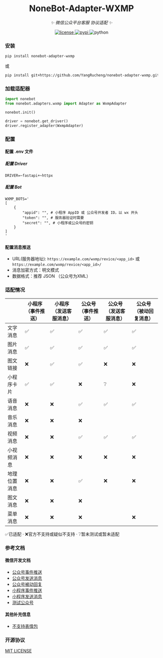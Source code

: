 <div align="center">

# NoneBot-Adapter-WXMP

_✨ 微信公众平台客服 协议适配 ✨_

</div>

<p align="center">
  <a href="https://raw.githubusercontent.com/YangRucheng/nonebot-adapter-wxmp/master/LICENSE">
    <img src="https://img.shields.io/github/license/YangRucheng/nonebot-adapter-wxmp" alt="license">
  </a>
  <a href="https://pypi.python.org/pypi/nonebot-adapter-wxmp">
    <img src="https://img.shields.io/pypi/v/nonebot-adapter-wxmp" alt="pypi">
  </a>
  <img src="https://img.shields.io/badge/python-3.10+-blue" alt="python">
</p>

### 安装

```bash
pip install nonebot-adapter-wxmp
```
或
```bash
pip install git+https://github.com/YangRucheng/nonebot-adapter-wxmp.git#egg=nonebot-adapter-wxmp
```

### 加载适配器

```python
import nonebot
from nonebot.adapters.wxmp import Adapter as WxmpAdapter

nonebot.init()

driver = nonebot.get_driver()
driver.register_adapter(WxmpAdapter)
```

### 配置

#### 配置 .env 文件

##### 配置 Driver

```dotenv
DRIVER=~fastapi+~httpx
```

##### 配置 Bot

```dotenv
WXMP_BOTS='
[
    {
        "appid": "", # 小程序 AppID 或 公众号开发者 ID，以 wx 开头
        "token": "", # 服务器验证时需要
        "secret": "", # 小程序或公众号的密钥
    }
]
'
```

#### 配置消息推送

+ URL(服务器地址): `https://example.com/wxmp/revice/<app_id>` 或 `https://example.com/wxmp/revice/<app_id>/`  
+ 消息加密方式：明文模式  
+ 数据格式：推荐 JSON （公众号为XML）

### 适配情况

<div align="center">

|              | 小程序（事件推送） | 小程序（发送客服消息） | 公众号（事件推送） | 公众号（发送客服消息） | 公众号（被动回复消息） |
| ------------ | ------------------ | ---------------------- | ------------------ | ---------------------- | ---------------------- |
| 文字消息     | ✅                  | ✅                      | ✅                  | ✅                      | ✅                      |
| 图片消息     | ✅                  | ✅                      | ✅                  | ✅                      | ✅                      |
| 图文链接     | ❌                  | ✅                      | ✅                  | ❌                      | ❌                      |
| 小程序卡片   | ✅                  | ✅                      | ❌                  | ❔                      | ❌                      |
| 语音消息     | ❌                  | ❌                      | ✅                  | ✅                      | ✅                      |
| 音乐消息     | ❌                  | ❌                      | ❌                  |                        |                        |
| 视频消息     | ❌                  | ❌                      | ✅                  | ✅                      | ✅                      |
| 小视频消息   | ❌                  | ❌                      | ❌                  | ❌                      | ❌                      |
| 地理位置消息 | ❌                  | ❌                      | ✅                  | ❌                      | ❌                      |
| 图文消息     | ❌                  | ❌                      | ❌                  |                        |                        |
| 菜单消息     | ❌                  | ❌                      | ❌                  |                        | ❌                      |

</div>

✅已适配 · ❌官方不支持或疑似不支持 · ❔暂未测试或暂未适配

### 参考文档

#### 微信开发文档

+ [公众号事件推送](https://developers.weixin.qq.com/doc/offiaccount/Message_Management/Receiving_standard_messages.html)
+ [公众号发送消息](https://developers.weixin.qq.com/doc/offiaccount/Message_Management/Service_Center_messages.html#客服接口-发消息)
+ [公众号被动回复](https://developers.weixin.qq.com/doc/offiaccount/Message_Management/Passive_user_reply_message.html)
+ [小程序事件推送]()
+ [小程序发送消息](https://developers.weixin.qq.com/miniprogram/dev/OpenApiDoc/kf-mgnt/kf-message/sendCustomMessage.html)
+ [测试公众号](https://mp.weixin.qq.com/debug/cgi-bin/sandboxinfo?action=showinfo&t=sandbox/index)

#### 其他补充信息

+ [不支持表情包](https://developers.weixin.qq.com/community/develop/doc/00000ee4eb8190937f227559f66c00)

### 开源协议

[MIT LICENSE](https://github.com/YangRucheng/nonebot-adapter-wxmp/blob/main/LICENSE)